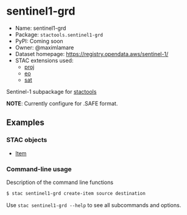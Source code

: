 # sentinel1-grd

- Name: sentinel1-grd
- Package: `stactools.sentinel1-grd`
- PyPI: Coming soon
- Owner: @maximlamare
- Dataset homepage: https://registry.opendata.aws/sentinel-1/
- STAC extensions used:
  - [proj](https://github.com/stac-extensions/projection/)
  - [eo](https://github.com/stac-extensions/eo)
  - [sat](https://github.com/stac-extensions/sat)

Sentinel-1 subpackage for [stactools](https://github.com/stac-utils/stactools)

**NOTE**: Currently configure for .SAFE format.

## Examples

### STAC objects

- [Item](examples/item.json)

### Command-line usage

Description of the command line functions

```bash
$ stac sentinel1-grd create-item source destination
```

Use `stac sentinel1-grd --help` to see all subcommands and options.
